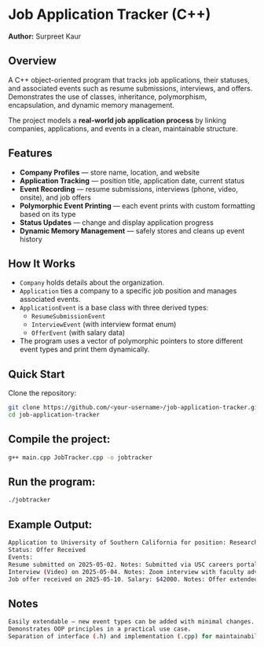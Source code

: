 # Job Application Tracker (C++)

**Author:** Surpreet Kaur  

## Overview  
A C++ object-oriented program that tracks job applications, their statuses, and associated events such as resume submissions, interviews, and offers. Demonstrates the use of classes, inheritance, polymorphism, encapsulation, and dynamic memory management.

The project models a **real-world job application process** by linking companies, applications, and events in a clean, maintainable structure.

## Features  
- **Company Profiles** — store name, location, and website  
- **Application Tracking** — position title, application date, current status  
- **Event Recording** — resume submissions, interviews (phone, video, onsite), and job offers  
- **Polymorphic Event Printing** — each event prints with custom formatting based on its type  
- **Status Updates** — change and display application progress  
- **Dynamic Memory Management** — safely stores and cleans up event history  

## How It Works  
- `Company` holds details about the organization.  
- `Application` ties a company to a specific job position and manages associated events.  
- `ApplicationEvent` is a base class with three derived types:  
  - `ResumeSubmissionEvent`  
  - `InterviewEvent` (with interview format enum)  
  - `OfferEvent` (with salary data)  
- The program uses a vector of polymorphic pointers to store different event types and print them dynamically.

## Quick Start  
Clone the repository:  
```bash
git clone https://github.com/<your-username>/job-application-tracker.git
cd job-application-tracker
```
## Compile the project: 
```bash
g++ main.cpp JobTracker.cpp -o jobtracker
```
## Run the program:
```bash
./jobtracker
```
## Example Output: 
```bash
Application to University of Southern California for position: Research Assistant (Applied on 2025-05-01)
Status: Offer Received
Events:
Resume submitted on 2025-05-02. Notes: Submitted via USC careers portal
Interview (Video) on 2025-05-04. Notes: Zoom interview with faculty advisor
Job offer received on 2025-05-10. Salary: $42000. Notes: Offer extended via email
```
## Notes 
```bash
Easily extendable — new event types can be added with minimal changes.
Demonstrates OOP principles in a practical use case.
Separation of interface (.h) and implementation (.cpp) for maintainability.
```
